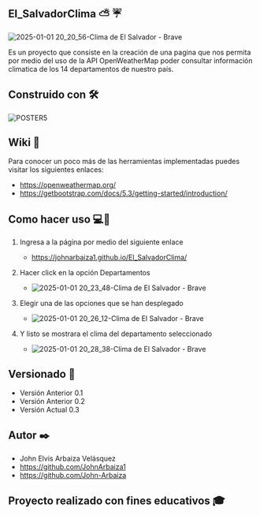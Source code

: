 ## El_SalvadorClima ⛅ ☔
![2025-01-01 20_20_56-Clima de El Salvador - Brave](https://github.com/user-attachments/assets/0a508b42-31c9-4672-9b81-daa26f0b3fbc)



Es un proyecto que consiste en la creación de una pagina que nos permita por medio del uso de la API OpenWeatherMap poder consultar información climatica de los 14 departamentos de nuestro país. 

## Construido con 🛠️
![POSTER5](https://github.com/JohnArbaiza1/El_SalvadorClima/assets/102486877/0fb3f0d1-77df-4c1e-867b-ca922c49439f)

## Wiki 📖
Para conocer un poco más de las herramientas implementadas puedes visitar los siguientes enlaces:
* https://openweathermap.org/
* https://getbootstrap.com/docs/5.3/getting-started/introduction/

## Como hacer uso 💻📱
1. Ingresa a la página por medio del siguiente enlace
   * https://johnarbaiza1.github.io/El_SalvadorClima/

2. Hacer click en la opción Departamentos
   
   * ![2025-01-01 20_23_48-Clima de El Salvador - Brave](https://github.com/user-attachments/assets/386ca6fe-a91b-4f41-adba-133f5de3a7cc)

4. Elegir una de las opciones que se han desplegado
   * ![2025-01-01 20_26_12-Clima de El Salvador - Brave](https://github.com/user-attachments/assets/c774c5a6-00ed-49fb-9d9e-543394a1ef73)

5. Y listo se mostrara el clima del departamento seleccionado
   * ![2025-01-01 20_28_38-Clima de El Salvador - Brave](https://github.com/user-attachments/assets/256228e7-5354-4637-b184-3d6b682dcad7)


## Versionado 📌  
* Versión Anterior 0.1
* Versión Anterior 0.2
* Versión Actual 0.3

## Autor ✒️
* John Elvis Arbaiza Velásquez
* https://github.com/JohnArbaiza1
* https://github.com/John-Arbaiza

## Proyecto realizado con fines educativos 🎓
  
